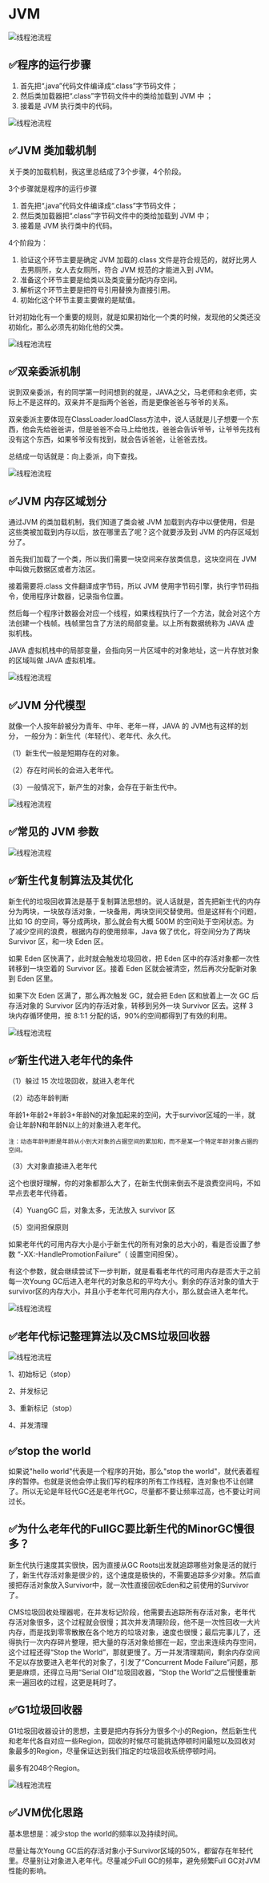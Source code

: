 # JVM

![线程池流程](media/公众号.jpg)

## ✅程序的运行步骤

1. 首先把“.java”代码文件编译成“.class”字节码文件；
2. 然后类加载器把“.class”字节码文件中的类给加载到 JVM 中 ；
3. 接着是 JVM 执行类中的代码。

![线程池流程](media/程序的运行步骤.png)



## ✅JVM 类加载机制

关于类的加载机制，我这里总结成了3个步骤，4个阶段。

3个步骤就是程序的运行步骤

1. 首先把“.java”代码文件编译成“.class”字节码文件；
2. 然后类加载器把“.class”字节码文件中的类给加载到 JVM 中；
3. 接着是 JVM 执行类中的代码。

4个阶段为：

1. 验证这个环节主要是确定 JVM 加载的.class 文件是符合规范的，就好比男人去男厕所，女人去女厕所，符合 JVM 规范的才能进入到 JVM。
2. 准备这个环节主要是给类以及类变量分配内存空间。
3. 解析这个环节主要是把符号引用替换为直接引用。
4. 初始化这个环节主要主要做的是赋值。 

针对初始化有一个重要的规则，就是如果初始化一个类的时候，发现他的父类还没初始化，那么必须先初始化他的父类。

![线程池流程](media/JVM类加载机制.png)

## ✅双亲委派机制

说到双亲委派，有的同学第一时间想到的就是，JAVA之父，马老师和余老师，实际上不是这样的。双亲并不是指两个爸爸，而是更像爸爸与爷爷的关系。

双亲委派主要体现在ClassLoader.loadClass方法中，说人话就是儿子想要一个东西，他会先给爸爸讲，但是爸爸不会马上给他找，爸爸会告诉爷爷，让爷爷先找有没有这个东西，如果爷爷没有找到，就会告诉爸爸，让爸爸去找。

总结成一句话就是：向上委派，向下查找。

![线程池流程](media/双亲委派.png)



## ✅JVM 内存区域划分

通过JVM 的类加载机制，我们知道了类会被 JVM 加载到内存中以便使用，但是这些类被加载到内存以后，放在哪里去了呢？这个就要涉及到 JVM 的内存区域划分了。

首先我们加载了一个类，所以我们需要一块空间来存放类信息，这块空间在 JVM 中叫做元数据区或者方法区。

接着需要将.class 文件翻译成字节码，所以 JVM 使用字节码引擎，执行字节码指令，使用程序计数器，记录指令位置。

然后每一个程序计数器会对应一个线程，如果线程执行了一个方法，就会对这个方法创建一个栈帧。栈帧里包含了方法的局部变量。以上所有数据统称为 JAVA 虚拟机栈。

JAVA 虚拟机栈中的局部变量，会指向另一片区域中的对象地址，这一片存放对象的区域叫做 JAVA 虚拟机堆。

![线程池流程](media/JVM内存区域划分.png)

## ✅JVM 分代模型

就像一个人按年龄被分为青年、中年、老年一样，JAVA 的 JVM也有这样的划分， 一般分为：新生代（年轻代）、老年代、永久代。 

（1）新生代一般是短期存在的对象。

（2）存在时间长的会进入老年代。

（3）一般情况下，新产生的对象，会存在于新生代中。

![线程池流程](media/04_JVM分代模型.png)



## ✅常见的 JVM 参数

![线程池流程](media/05_JVM重要参数.png)

## ✅新生代复制算法及其优化

新生代的垃圾回收算法是基于复制算法思想的。说人话就是，首先把新生代的内存分为两块，一块放存活对象，一块备用，两块空间交替使用。但是这样有个问题，比如 1G 的空间，等分成两块，那么就会有大概 500M 的空间处于空闲状态。为了减少空间的浪费，根据内存的使用频率，Java 做了优化，将空间分为了两块 Survivor 区，和一块 Eden 区。

 如果 Eden 区快满了，此时就会触发垃圾回收，把 Eden 区中的存活对象都一次性转移到一块空着的 Survivor 区。接着 Eden 区就会被清空，然后再次分配新对象到 Eden 区里。

如果下次 Eden 区满了，那么再次触发 GC，就会把 Eden 区和放着上一次 GC 后存活对象的 Survivor 区内的存活对象，转移到另外一块 Survivor 区去。这样 3 块内存循环使用，按 8:1:1 分配的话，90%的空间都得到了有效的利用。

![线程池流程](media/06_新生代复制算法及其优化.png)

## ✅新生代进入老年代的条件

（1）躲过 15 次垃圾回收，就进入老年代

（2）动态年龄判断

年龄1+年龄2+年龄3+年龄N的对象加起来的空间，大于survivor区域的一半，就会让年龄N和年龄N以上的对象进入老年代。

`注：动态年龄判断是年龄从小到大对象的占据空间的累加和，而不是某一个特定年龄对象占据的空间。`

（3）大对象直接进入老年代

这个也很好理解，你的对象都那么大了，在新生代倒来倒去不是浪费空间吗，不如早点去老年代待着。

（4）YuangGC 后，对象太多，无法放入 survivor 区

（5）空间担保原则

如果老年代的可用内存大小是小于新生代的所有对象的总大小的，看是否设置了参数 “-XX:-HandlePromotionFailure”（ 设置空间担保）。



有这个参数，就会继续尝试下一步判断，就是看看老年代的可用内存是否大于之前每一次Young GC后进入老年代的对象总和的平均大小。剩余的存活对象的值大于survivor区的内存大小，并且小于老年代可用内存大小，那么就会进入老年代。

![线程池流程](media/07_新生代进入老年代的条件.png)

## ✅老年代标记整理算法以及CMS垃圾回收器

![线程池流程](media/10_老年代垃圾回收器CMS.png)

1、初始标记（stop）

2、并发标记

3、重新标记（stop）

4、并发清理



## ✅stop the world

如果说"hello world"代表是一个程序的开始，那么"stop the world"，就代表着程序的暂停。也就是说他会停止我们写的程序的所有工作线程，连对象也不让创建了。所以无论是年轻代GC还是老年代GC，尽量都不要让频率过高，也不要让时间过长。



## ✅为什么老年代的FullGC要比新生代的MinorGC慢很多？

新生代执行速度其实很快，因为直接从GC Roots出发就追踪哪些对象是活的就行了，新生代存活对象是很少的，这个速度是极快的，不需要追踪多少对象。然后直接把存活对象放入Survivor中，就一次性直接回收Eden和之前使用的Survivor了。

 CMS垃圾回收处理器呢，在并发标记阶段，他需要去追踪所有存活对象，老年代存活对象很多，这个过程就会很慢；其次并发清理阶段，他不是一次性回收一大片内存，而是找到零零散散在各个地方的垃圾对象，速度也很慢；最后完事儿了，还得执行一次内存碎片整理，把大量的存活对象给挪在一起，空出来连续内存空间，这个过程还得“Stop the World”，那就更慢了。万一并发清理期间，剩余内存空间不足以存放要进入老年代的对象了，引发了“Concurrent Mode Failure”问题，那更是麻烦，还得立马用“Serial Old”垃圾回收器，“Stop the World”之后慢慢重新来一遍回收的过程，这更是耗时了。



## ✅G1垃圾回收器

G1垃圾回收器设计的思想，主要是把内存拆分为很多个小的Region，然后新生代和老年代各自对应一些Region，回收的时候尽可能挑选停顿时间最短以及回收对象最多的Region，尽量保证达到我们指定的垃圾回收系统停顿时间。 

最多有2048个Region。

![线程池流程](media/12_G1垃圾回收器.png)

## ✅JVM优化思路

基本思想是：减少stop the world的频率以及持续时间。 

尽量让每次Young GC后的存活对象小于Survivor区域的50%，都留存在年轻代里。尽量别让对象进入老年代。尽量减少Full GC的频率，避免频繁Full GC对JVM性能的影响。